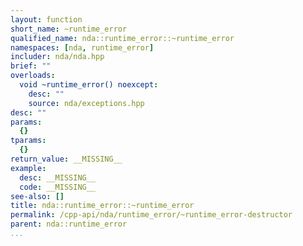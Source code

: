 ```yaml
---
layout: function
short_name: ~runtime_error
qualified_name: nda::runtime_error::~runtime_error
namespaces: [nda, runtime_error]
includer: nda/nda.hpp
brief: ""
overloads:
  void ~runtime_error() noexcept:
    desc: ""
    source: nda/exceptions.hpp
desc: ""
params:
  {}
tparams:
  {}
return_value: __MISSING__
example:
  desc: __MISSING__
  code: __MISSING__
see-also: []
title: nda::runtime_error::~runtime_error
permalink: /cpp-api/nda/runtime_error/~runtime_error-destructor
parent: nda::runtime_error
...
```


